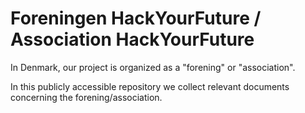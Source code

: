 # Foreningen HackYourFuture / Association HackYourFuture
In Denmark, our project is organized as a "forening" or "association".

In this publicly accessible repository we collect relevant documents concerning the forening/association.
